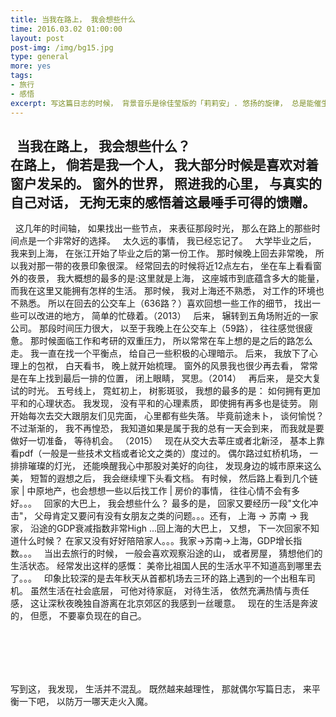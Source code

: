 ```yaml
---
title: 当我在路上， 我会想些什么
time: 2016.03.02 01:00:00
layout: post
post-img: /img/bg15.jpg
type: general
more: yes
tags:
- 旅行
- 感悟
excerpt: 写这篇日志的时候， 背景音乐是徐佳莹版的「莉莉安」. 悠扬的旋律， 总是能催生出无限的思绪。<br><br>记得我12年左右， 差不多大三的样子， 那时候特别喜欢写一些感悟， 还有一些比较思辨的文章。 有好几次， 整栋楼都熄灯睡觉了， 我坐在电脑前面， 对着电脑屏幕发呆， 感悟这浮生， 然后一字一字写下来。 这些文字要么是记录活过的证据， 要么是提醒自己要保持某一种价值观。<br><br>后来生活渐渐越来越忙碌， 时间越来越紧张， 目标也越来越明确。 我再也不去写一些文字记录感悟了， 一方面太懒， 不愿意花时间；一方面又觉得这些文字大都是无病呻吟， 隔空瘙痒， 没有什么实际的意义。 直到最近， 我发现自己渐渐的有些迷失了， 我甚至开始记不清以前的事情， 记忆开始不断出现断点。 生活已经彻底被眼前的13英寸的屏幕， 还有那些理不清也理不玩的逻辑游戏占领了， 再也不会像以前那样， 还有--诗和远方。 <br><br> <span style="color:red">不想以忙碌作为借口， 将浪漫与理想埋葬。</span>
---
```



&nbsp;&nbsp;当我在路上， 我会想些什么？  <br>在路上， 倘若是我一个人， 我大部分时候是喜欢对着窗户发呆的。 窗外的世界， 照进我的心里， 与真实的自己对话， 无拘无束的感悟着这最唾手可得的馈赠。 
---

&nbsp;&nbsp;这几年的时间轴， 如果找出一些节点， 来表征那段时光， 那么在路上的那些时间点是一个非常好的选择。
&nbsp;&nbsp;太久远的事情， 我已经忘记了。 
&nbsp;&nbsp;大学毕业之后， 我来到上海， 在张江开始了毕业之后的第一份工作。 那时候晚上回去非常晚， 所以我对那一带的夜景印象很深。 经常回去的时候将近12点左右， 坐在车上看看窗外的夜景， 我大概想的最多的是:这里就是上海， 这座城市到底蕴含多大的能量， 而我在这里又能拥有怎样的生活。 那时候， 我对上海还不熟悉， 对工作的环境也不熟悉。 所以在回去的公交车上（636路？）喜欢回想一些工作的细节， 找出一些可以改进的地方， 简单的忙碌着。（2013）
&nbsp;&nbsp;后来， 辗转到五角场附近的一家公司。 那段时间压力很大， 以至于我晚上在公交车上（59路）， 往往感觉很疲惫。 那时候面临工作和考研的双重压力， 所以常常在车上想的是之后的路怎么走。 我一直在找一个平衡点， 给自己一些积极的心理暗示。 后来， 我放下了心理上的包袱， 白天看书， 晚上就开始梳理。 窗外的风景我也很少再去看， 常常是在车上找到最后一排的位置， 闭上眼睛， 冥思。（2014）
&nbsp;&nbsp;再后来， 是交大复试的时光。 五号线上， 霓虹初上， 树影斑驳， 我想的最多的是： 如何拥有更加平和的心理状态。 我发现， 没有平和的心理素质， 即使拥有再多也是徒劳。 刚开始每次去交大跟朋友们见完面， 心里都有些失落。 毕竟前途未卜， 谈何愉悦？ 不过渐渐的， 我不再惶恐， 我知道如果是属于我的总有一天会到来， 而我就是要做好一切准备， 等待机会。 （2015）
&nbsp;&nbsp;现在从交大去莘庄或者北新泾， 基本上靠看pdf（一般是一些技术文档或者论文之类的）度过的。 偶尔路过虹桥机场， 一排排璀璨的灯光， 还能唤醒我心中那股对美好的向往， 发现身边的城市原来这么美， 短暂的遐想之后， 我会继续埋下头看文档。 有时候， 然后路上看到几个链家 | 中原地产，也会想想一些以后找工作 | 房价的事情， 往往心情不会有多好。。。
&nbsp;&nbsp;回家的大巴上， 我会想些什么？ 最多的是， 回家又要经历一段"文化冲击"， 父母肯定又要问有没有女朋友之类的问题。。。还有， 上海 -> 苏南 -> 我家， 沿途的GDP衰减指数非常High ...回上海的大巴上， 又想， 下一次回家不知道什么时候？ 在家又没有好好陪陪家人。。。我家->苏南->上海，GDP增长指数。。。
&nbsp;&nbsp;当出去旅行的时候， 一般会喜欢观察沿途的山， 或者房屋， 猜想他们的生活状态。 经常发出这样的感慨： 美帝比祖国人民的生活水平不知道高到哪里去了。。。
&nbsp;&nbsp;印象比较深的是去年秋天从首都机场去三环的路上遇到的一个出租车司机。 虽然生活在社会底层， 可他对待家庭， 对待生活， 依然充满热情与责任感， 这让深秋夜晚独自游离在北京郊区的我感到一丝暖意。 
&nbsp;&nbsp;现在的生活是奔波的， 但愿， 不要辜负现在的自己。 

<br><br>
--
写到这， 我发现， 生活并不混乱。
既然越来越理性， 那就偶尔写篇日志， 来平衡一下吧， 以防万一哪天走火入魔。



